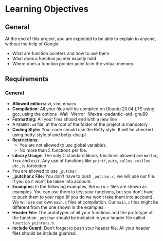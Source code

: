 # Learning Objectives

## General
At the end of this project, you are expected to be able to explain to anyone, without the help of Google:
- What are function pointers and how to use them
- What does a function pointer exactly hold
- Where does a function pointer point to in the virtual memory

## Requirements

### General
- **Allowed editors:** vi, vim, emacs
- **Compilation:** All your files will be compiled on Ubuntu 20.04 LTS using gcc, using the options -Wall -Werror -Wextra -pedantic -std=gnu89
- **Formatting:** All your files should end with a new line
- A `README.md` file, at the root of the folder of the project is mandatory
- **Coding Style:** Your code should use the Betty style. It will be checked using betty-style.pl and betty-doc.pl
- **Restrictions:**
  - You are not allowed to use global variables.
  - No more than 5 functions per file.
- **Library Usage:** The only C standard library functions allowed are `malloc`, `free` and `exit`. Any use of functions like `printf`, `puts`, `calloc`, `realloc` etc., is forbidden.
- You are allowed to use `_putchar`.
- **_putchar.c File:** You don’t have to push `_putchar.c`, we will use our file. If you do it won’t be taken into account.
- **Examples:** In the following examples, the `main.c` files are shown as examples. You can use them to test your functions, but you don’t have to push them to your repo (if you do we won’t take them into account). We will use our own `main.c` files at compilation. Our `main.c` files might be different from the one shown in the examples.
- **Header File:** The prototypes of all your functions and the prototype of the function `_putchar` should be included in your header file called `function_pointers.h`.
- **Include Guard:** Don’t forget to push your header file. All your header files should be include guarded.

